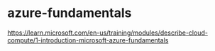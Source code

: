 # azure-fundamentals

https://learn.microsoft.com/en-us/training/modules/describe-cloud-compute/1-introduction-microsoft-azure-fundamentals
